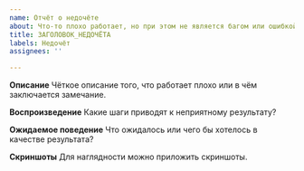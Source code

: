 ```yaml
---
name: Отчёт о недочёте
about: Что-то плохо работает, но при этом не является багом или ошибкой
title: ЗАГОЛОВОК_НЕДОЧЁТА
labels: Недочёт
assignees: ''

---
```


**Описание**
Чёткое описание того, что работает плохо или в чём заключается замечание.

**Воспроизведение**
Какие шаги приводят к неприятному результату?

**Ожидаемое поведение**
Что ожидалось или чего бы хотелось в качестве результата?

**Скриншоты**
Для наглядности можно приложить скриншоты.
